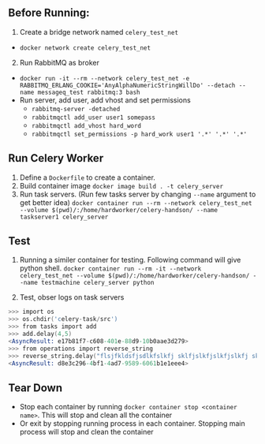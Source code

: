 ## Before Running:
1. Create a bridge network named `celery_test_net`
- `docker network create celery_test_net`
2. Run RabbitMQ as broker
- `docker run -it --rm --network celery_test_net -e RABBITMQ_ERLANG_COOKIE='AnyAlphaNumericStringWillDo' --detach --name messageq_test rabbitmq:3 bash`
- Run server, add user, add vhost and set permissions
    -  `rabbitmq-server -detached`
    -  `rabbitmqctl add_user user1 somepass`
    -  `rabbitmqctl add_vhost hard_word`
    -  `rabbitmqctl set_permissions -p hard_work user1 '.*' '.*' '.*'`

## Run Celery Worker
1. Define a `Dockerfile` to create a container.
2. Build container image
`docker image build . -t celery_server`
3. Run task servers. (Run few tasks server by changing `--name` argument to get better idea)
`docker container run --rm --network celery_test_net --volume $(pwd)/:/home/hardworker/celery-handson/ --name taskserver1 celery_server`

## Test
1.  Running a similer container for testing. Following command will give python shell.
`docker container run --rm -it --network celery_test_net --volume $(pwd)/:/home/hardworker/celery-handson/ --name testmachine celery_server python`

2. Test, obser logs on task servers

``` s
>>> import os
>>> os.chdir('celery-task/src')
>>> from tasks import add
>>> add.delay(4,5)
<AsyncResult: e17b81f7-c608-401e-88d9-10b0aae3d279>
>>> from operations import reverse_string
>>> reverse_string.delay("flsjfkldsfjsdlkfslkfj sklfjslkfjslkfjslkfj skfslk js")
<AsyncResult: d8e3c296-4bf1-4ad7-9589-6061b1e1eee4>
```

## Tear Down
- Stop each container by running `docker container stop <container name>`. This will stop and clean all the container
- Or exit by stopping running process in each container. Stopping main process will stop and clean the container